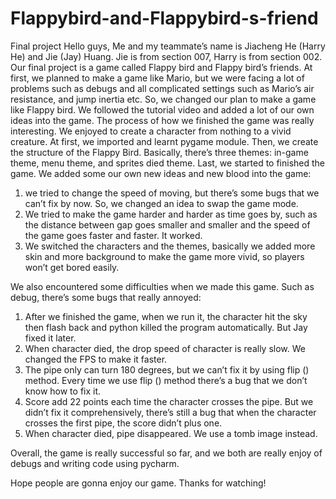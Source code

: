 # Flappybird-and-Flappybird-s-friend
Final project
Hello guys, 
Me and my teammate’s name is Jiacheng He (Harry He) and Jie (Jay) Huang. 
Jie is from section 007, Harry is from section 002.
Our final project is a game called Flappy bird and Flappy bird’s friends.
At first, we planned to make a game like Mario, but we were facing a lot of problems such as debugs and all complicated settings such as Mario’s air resistance, and jump inertia etc. So, we changed our plan to make a game like Flappy bird. We followed the tutorial video and added a lot of our own ideas into the game. The process of how we finished the game was really interesting. We enjoyed to create a character from nothing to a vivid creature. At first, we imported and learnt pygame module. Then, we create the structure of the Flappy Bird. Basically, there’s three themes: in-game theme, menu theme, and sprites died theme. Last, we started to finished the game. We added some our own new ideas and new blood into the game:
1.	we tried to change the speed of moving, but there’s some bugs that we can’t fix by now. So, we changed an idea to swap the game mode.
2.	We tried to make the game harder and harder as time goes by, such as the distance between gap goes smaller and smaller and the speed of the game goes faster and faster. It worked. 
3.	We switched the characters and the themes, basically we added more skin and more background to make the game more vivid, so players won’t get bored easily. 

We also encountered some difficulties when we made this game. Such as debug, there’s some bugs that really annoyed:
1.	After we finished the game, when we run it, the character hit the sky then flash back and python killed the program automatically. But Jay fixed it later.
2.	When character died, the drop speed of character is really slow. We changed the FPS to make it faster.
3.	The pipe only can turn 180 degrees, but we can’t fix it by using flip () method. Every time we use flip () method there’s a bug that we don’t know how to fix it. 
4.	Score add 22 points each time the character crosses the pipe. But we didn’t fix it comprehensively, there’s still a bug that when the character crosses the first pipe, the score didn’t plus one.
5.	When character died, pipe disappeared. We use a tomb image instead.

Overall, the game is really successful so far, and we both are really enjoy of debugs and writing code using pycharm.

Hope people are gonna enjoy our game. Thanks for watching!
